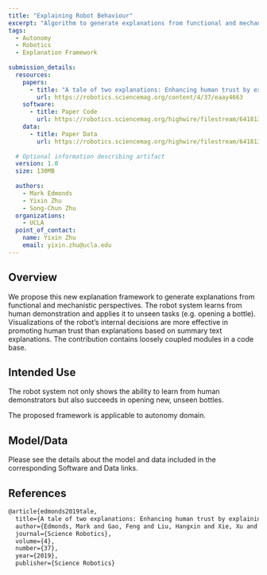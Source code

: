 ```yaml
---
title: "Explaining Robot Behaviour"
excerpt: "Algorithm to generate explanations from functional and mechanistic perspectives."
tags:
  - Autonomy
  - Robotics
  - Explanation Framework
   
submission_details:
  resources: 
    papers:
      - title: "A tale of two explanations: Enhancing human trust by explaining robot behavior"
        url: https://robotics.sciencemag.org/content/4/37/eaay4663
    software:
      - title: Paper Code
        url: https://robotics.sciencemag.org/highwire/filestream/641813/field_highwire_adjunct_files/0/aay4663_Code_S1.zip
    data:
      - title: Paper Data
        url: https://robotics.sciencemag.org/highwire/filestream/641813/field_highwire_adjunct_files/1/aay4663_Data_S1.zip
   
  # Optional information describing artifact
  version: 1.0
  size: 130MB
   
  authors:
    - Mark Edmonds
    - Yixin Zhu
    - Song-Chun Zhu
  organizations:
    - UCLA
  point_of_contact:
    name: Yixin Zhu
    email: yixin.zhu@ucla.edu
---
```

   
## Overview
We propose this new explanation framework to generate explanations from functional and mechanistic perspectives. The robot system learns from human demonstration and applies it to unseen tasks (e.g. opening a bottle). Visualizations of the robot’s internal decisions are more effective in promoting human trust than explanations based on summary text explanations. The contribution contains loosely coupled modules in a code base.
  
## Intended Use
The robot system not only shows the ability to learn from human demonstrators but also succeeds in opening new, unseen bottles.

The proposed framework is applicable to autonomy domain.
   
## Model/Data
Please see the details about the model and data included in the corresponding Software and Data links.
   
## References
```tex
@article{edmonds2019tale,
  title={A tale of two explanations: Enhancing human trust by explaining robot behavior},
  author={Edmonds, Mark and Gao, Feng and Liu, Hangxin and Xie, Xu and Qi, Siyuan and Rothrock, Brandon and Zhu, Yixin and Wu, Ying Nian and Lu, Hongjing and Zhu, Song-Chun},
  journal={Science Robotics},
  volume={4},
  number={37},
  year={2019},
  publisher={Science Robotics}
  ```
